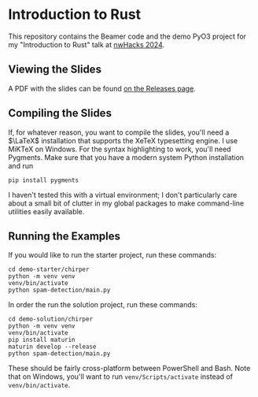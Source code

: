 # Introduction to Rust

This repository contains the Beamer code and the demo PyO3 project for my "Introduction to Rust" talk at [nwHacks 2024](https://nwhacks.io/).

## Viewing the Slides

A PDF with the slides can be found [on the Releases page](https://github.com/ADSteele916/nwhacks2024-talk/releases).

## Compiling the Slides

If, for whatever reason, you want to compile the slides, you'll need a $\LaTeX$ installation that supports the XeTeX typesetting engine. I use MiKTeX on Windows.
For the syntax highlighting to work, you'll need Pygments. Make sure that you have a modern system Python installation and run
```
pip install pygments
```
I haven't tested this with a virtual environment; I don't particularly care about a small bit of clutter in my global packages to make command-line utilities easily available.

## Running the Examples

If you would like to run the starter project, run these commands:
```
cd demo-starter/chirper
python -m venv venv
venv/bin/activate
python spam-detection/main.py
```
In order the run the solution project, run these commands:
```
cd demo-solution/chirper
python -m venv venv
venv/bin/activate
pip install maturin
maturin develop --release
python spam-detection/main.py
```
These should be fairly cross-platform between PowerShell and Bash. Note that on Windows, you'll want to run `venv/Scripts/activate` instead of `venv/bin/activate`.
